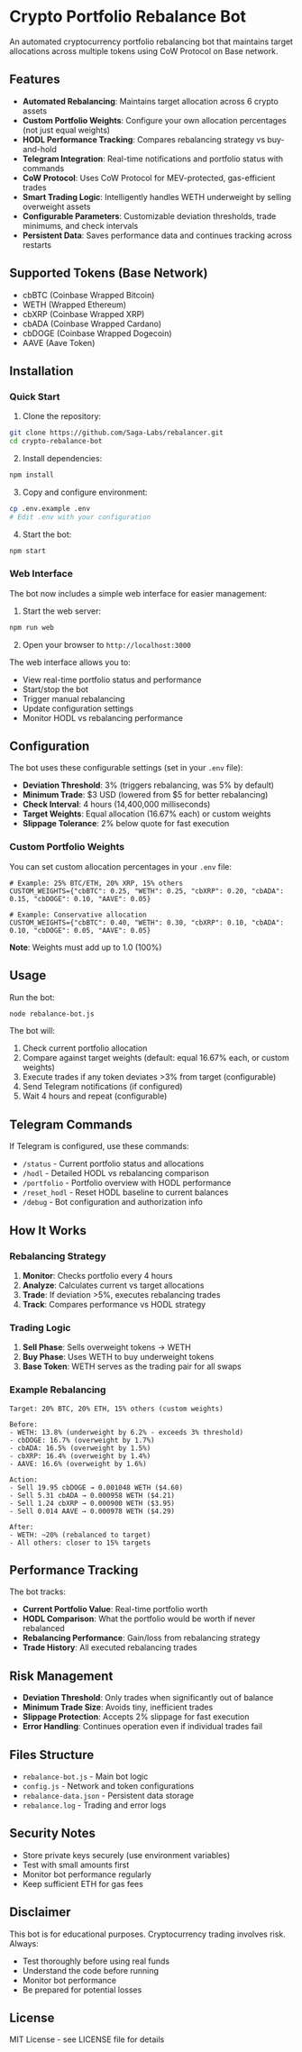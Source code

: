 # Crypto Portfolio Rebalance Bot

An automated cryptocurrency portfolio rebalancing bot that maintains target allocations across multiple tokens using CoW Protocol on Base network.

## Features

- **Automated Rebalancing**: Maintains target allocation across 6 crypto assets
- **Custom Portfolio Weights**: Configure your own allocation percentages (not just equal weights)
- **HODL Performance Tracking**: Compares rebalancing strategy vs buy-and-hold
- **Telegram Integration**: Real-time notifications and portfolio status with commands
- **CoW Protocol**: Uses CoW Protocol for MEV-protected, gas-efficient trades
- **Smart Trading Logic**: Intelligently handles WETH underweight by selling overweight assets
- **Configurable Parameters**: Customizable deviation thresholds, trade minimums, and check intervals
- **Persistent Data**: Saves performance data and continues tracking across restarts

## Supported Tokens (Base Network)

- cbBTC (Coinbase Wrapped Bitcoin)
- WETH (Wrapped Ethereum)
- cbXRP (Coinbase Wrapped XRP)
- cbADA (Coinbase Wrapped Cardano)
- cbDOGE (Coinbase Wrapped Dogecoin)
- AAVE (Aave Token)

## Installation

### Quick Start

1. Clone the repository:
```bash
git clone https://github.com/Saga-Labs/rebalancer.git
cd crypto-rebalance-bot
```

2. Install dependencies:
```bash
npm install
```

3. Copy and configure environment:
```bash
cp .env.example .env
# Edit .env with your configuration
```

4. Start the bot:
```bash
npm start
```

### Web Interface

The bot now includes a simple web interface for easier management:

1. Start the web server:
```bash
npm run web
```

2. Open your browser to `http://localhost:3000`

The web interface allows you to:
- View real-time portfolio status and performance
- Start/stop the bot
- Trigger manual rebalancing
- Update configuration settings
- Monitor HODL vs rebalancing performance



## Configuration

The bot uses these configurable settings (set in your `.env` file):

- **Deviation Threshold**: 3% (triggers rebalancing, was 5% by default)
- **Minimum Trade**: $3 USD (lowered from $5 for better rebalancing)
- **Check Interval**: 4 hours (14,400,000 milliseconds)
- **Target Weights**: Equal allocation (16.67% each) or custom weights
- **Slippage Tolerance**: 2% below quote for fast execution

### Custom Portfolio Weights

You can set custom allocation percentages in your `.env` file:

```env
# Example: 25% BTC/ETH, 20% XRP, 15% others
CUSTOM_WEIGHTS={"cbBTC": 0.25, "WETH": 0.25, "cbXRP": 0.20, "cbADA": 0.15, "cbDOGE": 0.10, "AAVE": 0.05}

# Example: Conservative allocation
CUSTOM_WEIGHTS={"cbBTC": 0.40, "WETH": 0.30, "cbXRP": 0.10, "cbADA": 0.10, "cbDOGE": 0.05, "AAVE": 0.05}
```

**Note**: Weights must add up to 1.0 (100%)

## Usage

Run the bot:
```bash
node rebalance-bot.js
```

The bot will:
1. Check current portfolio allocation
2. Compare against target weights (default: equal 16.67% each, or custom weights)
3. Execute trades if any token deviates >3% from target (configurable)
4. Send Telegram notifications (if configured)
5. Wait 4 hours and repeat (configurable)

## Telegram Commands

If Telegram is configured, use these commands:

- `/status` - Current portfolio status and allocations
- `/hodl` - Detailed HODL vs rebalancing comparison
- `/portfolio` - Portfolio overview with HODL performance
- `/reset_hodl` - Reset HODL baseline to current balances
- `/debug` - Bot configuration and authorization info

## How It Works

### Rebalancing Strategy
1. **Monitor**: Checks portfolio every 4 hours
2. **Analyze**: Calculates current vs target allocations
3. **Trade**: If deviation >5%, executes rebalancing trades
4. **Track**: Compares performance vs HODL strategy

### Trading Logic
1. **Sell Phase**: Sells overweight tokens → WETH
2. **Buy Phase**: Uses WETH to buy underweight tokens
3. **Base Token**: WETH serves as the trading pair for all swaps

### Example Rebalancing
```
Target: 20% BTC, 20% ETH, 15% others (custom weights)

Before:
- WETH: 13.8% (underweight by 6.2% - exceeds 3% threshold)
- cbDOGE: 16.7% (overweight by 1.7%)
- cbADA: 16.5% (overweight by 1.5%)
- cbXRP: 16.4% (overweight by 1.4%)
- AAVE: 16.6% (overweight by 1.6%)

Action:
- Sell 19.95 cbDOGE → 0.001048 WETH ($4.60)
- Sell 5.31 cbADA → 0.000958 WETH ($4.21)
- Sell 1.24 cbXRP → 0.000900 WETH ($3.95)
- Sell 0.014 AAVE → 0.000978 WETH ($4.29)

After:
- WETH: ~20% (rebalanced to target)
- All others: closer to 15% targets
```

## Performance Tracking

The bot tracks:
- **Current Portfolio Value**: Real-time portfolio worth
- **HODL Comparison**: What the portfolio would be worth if never rebalanced
- **Rebalancing Performance**: Gain/loss from rebalancing strategy
- **Trade History**: All executed rebalancing trades

## Risk Management

- **Deviation Threshold**: Only trades when significantly out of balance
- **Minimum Trade Size**: Avoids tiny, inefficient trades
- **Slippage Protection**: Accepts 2% slippage for fast execution
- **Error Handling**: Continues operation even if individual trades fail

## Files Structure

- `rebalance-bot.js` - Main bot logic
- `config.js` - Network and token configurations
- `rebalance-data.json` - Persistent data storage
- `rebalance.log` - Trading and error logs

## Security Notes

- Store private keys securely (use environment variables)
- Test with small amounts first
- Monitor bot performance regularly
- Keep sufficient ETH for gas fees
 



## Disclaimer

This bot is for educational purposes. Cryptocurrency trading involves risk. Always:
- Test thoroughly before using real funds
- Understand the code before running
- Monitor bot performance
- Be prepared for potential losses

## License

MIT License - see LICENSE file for details
